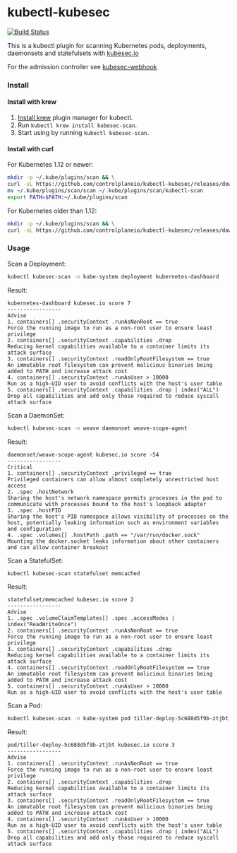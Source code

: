 # kubectl-kubesec

[![Build Status](https://travis-ci.org/controlplaneio/kubectl-kubesec.svg?branch=master)](https://travis-ci.org/controlplaneio/kubectl-kubesec)

This is a kubectl plugin for scanning Kubernetes pods, deployments, daemonsets and statefulsets with [kubesec.io](https://kubesec.io)

For the admission controller see [kubesec-webhook](https://github.com/controlplaneio/kubesec-webhook)

### Install

#### Install with krew

1. [Install krew](https://github.com/GoogleContainerTools/krew) plugin manager
   for kubectl.
2. Run `kubectl krew install kubesec-scan`.
3. Start using by running `kubectl kubesec-scan`.

#### Install with curl

For Kubernetes 1.12 or newer:

```bash
mkdir -p ~/.kube/plugins/scan && \
curl -sL https://github.com/controlplaneio/kubectl-kubesec/releases/download/1.0.0/kubectl-kubesec_1.0.0_`uname -s`_amd64.tar.gz | tar xzvf - -C ~/.kube/plugins/scan
mv ~/.kube/plugins/scan/scan ~/.kube/plugins/scan/kubectl-scan
export PATH=$PATH:~/.kube/plugins/scan
```

For Kubernetes older than 1.12:

```bash
mkdir -p ~/.kube/plugins/scan && \
curl -sL https://github.com/controlplaneio/kubectl-kubesec/releases/download/0.3.1/kubectl-kubesec_0.3.1_`uname -s`_amd64.tar.gz | tar xzvf - -C ~/.kube/plugins/scan
```

### Usage

Scan a Deployment:

```bash
kubectl kubesec-scan -n kube-system deployment kubernetes-dashboard
```

Result:

```
kubernetes-dashboard kubesec.io score 7
-----------------
Advise
1. containers[] .securityContext .runAsNonRoot == true
Force the running image to run as a non-root user to ensure least privilege
2. containers[] .securityContext .capabilities .drop
Reducing kernel capabilities available to a container limits its attack surface
3. containers[] .securityContext .readOnlyRootFilesystem == true
An immutable root filesystem can prevent malicious binaries being added to PATH and increase attack cost
4. containers[] .securityContext .runAsUser > 10000
Run as a high-UID user to avoid conflicts with the host's user table
5. containers[] .securityContext .capabilities .drop | index("ALL")
Drop all capabilities and add only those required to reduce syscall attack surface
```

Scan a DaemonSet:

```bash
kubectl kubesec-scan -n weave daemonset weave-scope-agent
```

Result:

```
daemonset/weave-scope-agent kubesec.io score -54
-----------------
Critical
1. containers[] .securityContext .privileged == true
Privileged containers can allow almost completely unrestricted host access
2. .spec .hostNetwork
Sharing the host's network namespace permits processes in the pod to communicate with processes bound to the host's loopback adapter
3. .spec .hostPID
Sharing the host's PID namespace allows visibility of processes on the host, potentially leaking information such as environment variables and configuration
4. .spec .volumes[] .hostPath .path == "/var/run/docker.sock"
Mounting the docker.socket leaks information about other containers and can allow container breakout
```

Scan a StatefulSet:

```bash
kubectl kubesec-scan statefulset memcached
```

Result:

```
statefulset/memcached kubesec.io score 2
-----------------
Advise
1. .spec .volumeClaimTemplates[] .spec .accessModes | index("ReadWriteOnce")
2. containers[] .securityContext .runAsNonRoot == true
Force the running image to run as a non-root user to ensure least privilege
3. containers[] .securityContext .capabilities .drop
Reducing kernel capabilities available to a container limits its attack surface
4. containers[] .securityContext .readOnlyRootFilesystem == true
An immutable root filesystem can prevent malicious binaries being added to PATH and increase attack cost
5. containers[] .securityContext .runAsUser > 10000
Run as a high-UID user to avoid conflicts with the host's user table
```

Scan a Pod:

```bash
kubectl kubesec-scan -n kube-system pod tiller-deploy-5c688d5f9b-ztjbt
```

Result:

```
pod/tiller-deploy-5c688d5f9b-ztjbt kubesec.io score 3
-----------------
Advise
1. containers[] .securityContext .runAsNonRoot == true
Force the running image to run as a non-root user to ensure least privilege
2. containers[] .securityContext .capabilities .drop
Reducing kernel capabilities available to a container limits its attack surface
3. containers[] .securityContext .readOnlyRootFilesystem == true
An immutable root filesystem can prevent malicious binaries being added to PATH and increase attack cost
4. containers[] .securityContext .runAsUser > 10000
Run as a high-UID user to avoid conflicts with the host's user table
5. containers[] .securityContext .capabilities .drop | index("ALL")
Drop all capabilities and add only those required to reduce syscall attack surface
```
